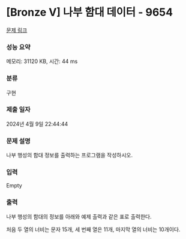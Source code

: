 # [Bronze V] 나부 함대 데이터 - 9654 

[문제 링크](https://www.acmicpc.net/problem/9654) 

### 성능 요약

메모리: 31120 KB, 시간: 44 ms

### 분류

구현

### 제출 일자

2024년 4월 9일 22:44:44

### 문제 설명

<p style="user-select: auto !important;">나부 행성의 함대 정보를 출력하는 프로그램을 작성하시오.</p>

### 입력 

 Empty

### 출력 

 <p style="user-select: auto !important;">나부 행성의 함대의 정보를 아래와 예제 출력과 같은 표로 출력한다.</p>

<p style="user-select: auto !important;">처음 두 열의 너비는 문자 15개, 세 번째 열은 11개, 마지막 열의 너비는 10개이다.</p>

